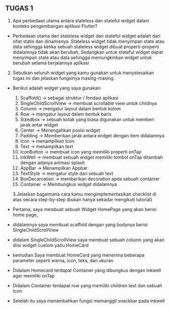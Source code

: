 ## TUGAS 1



1. Apa perbedaan utama antara stateless dan stateful widget dalam konteks pengembangan aplikasi Flutter?



- Perbedaan utama dari stateless widget dan stateful widget adalah dari sifat statis dan dinamisnya. Stateless widget tidak menyimpan state atau data sehingga ketika sebuah stateless widget dibuat properti-properti didalamnya tidak akan berubah, Sedangkan untuk stateful widget dapat menyimpan state atau data sehingga memungkinkan widget untuk berubah selama berjalannya aplikasi



2. Sebutkan seluruh widget yang kamu gunakan untuk menyelesaikan tugas ini dan jelaskan fungsinya masing-masing.

- Berikut adalah widget yang saya gunakan:

  1. Scaffold() -> sebagai struktur / fondasi aplikasi
  2. SingleChildScrollView -> membuat scrollable view untuk childnya
  3. Column -> mengatur layout dalam bentuk kolom
  4. Row -> mengatur layout dalam bentuk baris
  5. Sizedbox -> sebuah kotak yang biasa digunakan untuk memberi jarak antar widget
  6. Center -> Menengahkan posisi widget
  7. Padding -> Memberikan jarak antara widget dengan item didalamnya
  8. Icon -> menampilkan Icon
  9. Text -> menampilkan text
  10. IconButton -> membuat icon yang memiliki properti onTap
  11. InkWell -> membuat sebuah widget memiliki tombol onTap ditambah dengan adanya animasi splash
  12. AppBar -> Menampilkan Appbar
  13. TextStyle -> mengatur style dari sebuah text
  14. BoxDecaroation -> memberikan decoration apda sebuah container
  15. Container -> Membungkus widget didalamnya

  3.Jelaskan bagaimana cara kamu mengimplementasikan checklist di atas secara step-by-step (bukan hanya sekadar mengikuti tutorial)

- Pertama, saya membuat sebuah Widget HomePage yang akan berisi home page,
- didalamnya saya membuat scaffold dengan yang bodynya berisi SingleChildScrollView
- didalam SingleChildScrollView saya membuat sebuah column yang akan diisi widget custom yaitu HomeCard
- kemudian Saya membuat HomeCard yang menerima beberapa parameter seperti warna, icon, teks, dan ukuran
- Didalam Homecard terdapat Container yang dibungkus dengan Inkwell agar memiliki onTap
- Didalam Container terdapat row yang memiliki children text dan sebuah Icon
- Setelah itu saya menambahkan fungsi memanggil snackbar pada inkwell
 
 
